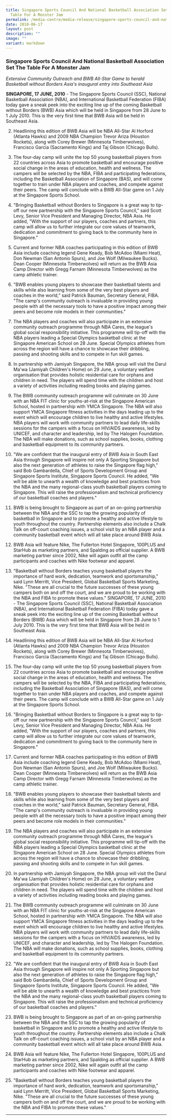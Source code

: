 ```yaml
---
title: Singapore Sports Council And National Basketball Association Set The
  Table For A Monster Jam
permalink: /media-centre/media-release/singapore-sports-council-and-national-basketball-association-set-the-tab/
date: 2010-06-17
layout: post
description: ""
image: ""
variant: markdown
---
```

### **Singapore Sports Council And National Basketball Association Set The Table For A Monster Jam**

_Extensive Community Outreach and BWB All-Star Game to herald Basketball without Borders Asia's inaugural entry into Southeast Asia_

**SINGAPORE, 17 JUNE, 2010** - The Singapore Sports Council (SSC), National Basketball Association (NBA), and International Basketball Federation (FIBA) today gave a sneak peek into the exciting line up of the coming Basketball without Borders (BWB) Asia which will be held in Singapore from 28 June to 1 July 2010. This is the very first time that BWB Asia will be held in Southeast Asia.

2. Headlining this edition of BWB Asia will be NBA All-Star Al Horford (Atlanta Hawks) and 2009 NBA Champion Trevor Ariza (Houston Rockets), along with Corey Brewer (Minnesota Timberwolves), Francisco Garcia (Sacramento Kings) and Taj Gibson (Chicago Bulls).

3. The four-day camp will unite the top 50 young basketball players from 22 countries across Asia to promote basketball and encourage positive social change in the areas of education, health and wellness. The campers will be selected by the NBA, FIBA and participating federations, including the Basketball Association of Singapore (BAS), and will come together to train under NBA players and coaches, and compete against their peers. The camp will conclude with a BWB All-Star game on 1 July at the Singapore Sports School.

4. "Bringing Basketball without Borders to Singapore is a great way to tip-off our new partnership with the Singapore Sports Council," said Scott Levy, Senior Vice President and Managing Director, NBA Asia. He added, "With the support of our players, coaches and partners, this camp will allow us to further integrate our core values of teamwork, dedication and commitment to giving back to the community here in Singapore."

5. Current and former NBA coaches participating in this edition of BWB Asia include coaching legend Gene Keady, Bob McAdoo (Miami Heat), Don Newman (San Antonio Spurs), and Joe Wolf (Milwaukee Bucks). Dean Cooper (Minnesota Timberwolves) will return as the BWB Asia Camp Director with Gregg Farnam (Minnesota Timberwolves) as the camp athletic trainer.

6. "BWB enables young players to showcase their basketball talents and skills while also learning from some of the very best players and coaches in the world," said Patrick Bauman, Secretary General, FIBA. "The camp's community outreach is invaluable in providing young people with all the necessary tools to have a positive impact among their peers and become role models in their communities."

7. The NBA players and coaches will also participate in an extensive community outreach programme through NBA Cares, the league's global social responsibility initiative. This programme will tip-off with the NBA players leading a Special Olympics basketball clinic at the Singapore American School on 28 June. Special Olympics athletes from across the region will have a chance to showcase their dribbling, passing and shooting skills and to compete in fun skill games.

8. In partnership with Jamiyah Singapore, the NBA group will visit the Darul Ma'wa (Jamiyah Children's Home) on 29 June, a voluntary welfare organisation that provides holistic residential care for orphans and children in need. The players will spend time with the children and host a variety of activities including reading books and playing games.

9. The BWB community outreach programme will culminate on 30 June with an NBA FIT clinic for youths-at-risk at the Singapore American School, hosted in partnership with YMCA Singapore. The NBA will also support YMCA Singapore fitness activities in the days leading up to the event which will encourage children to live healthy and active lifestyles. NBA players will work with community partners to lead daily life-skills sessions for the campers with a focus on HIV/AIDS awareness, led by UNICEF, and character and leadership, led by The Halogen Foundation. The NBA will make donations, such as school supplies, books, clothing and basketball equipment to its community partners.

10. "We are confident that the inaugural entry of BWB Asia in South East Asia through Singapore will inspire not only A Sporting Singapore but also the next generation of athletes to raise the Singapore flag high," said Bob Gambardella, Chief of Sports Development Group and Singapore Sports Institute, Singapore Sports Council. He added, "We will be able to unearth a wealth of knowledge and best practices from the NBA and the many regional-class youth basketball players coming to Singapore. This will raise the professionalism and technical proficiency of our basketball coaches and players."

11. BWB is being brought to Singapore as part of an on-going partnership between the NBA and the SSC to tap the growing popularity of basketball in Singapore and to promote a healthy and active lifestyle to youth throughout the country. Partnership elements also include a Chalk Talk on off-court coaching issues, a school visit by an NBA player and a community basketball event which will all take place around BWB Asia.

12. BWB Asia will feature Nike, The Fullerton Hotel Singapore, 100PLUS and StarHub as marketing partners, and Spalding as official supplier. A BWB marketing partner since 2002, Nike will again outfit all the camp participants and coaches with Nike footwear and apparel.

13. "Basketball without Borders teaches young basketball players the importance of hard work, dedication, teamwork and sportsmanship," said Lynn Merritt, Vice President, Global Basketball Sports Marketing, Nike. "These are all crucial to the future successes of these young campers both on and off the court, and we are proud to be working with the NBA and FIBA to promote these values." SINGAPORE, 17 JUNE, 2010 - The Singapore Sports Council (SSC), National Basketball Association (NBA), and International Basketball Federation (FIBA) today gave a sneak peek into the exciting line up of the coming Basketball without Borders (BWB) Asia which will be held in Singapore from 28 June to 1 July 2010. This is the very first time that BWB Asia will be held in Southeast Asia.

14. Headlining this edition of BWB Asia will be NBA All-Star Al Horford (Atlanta Hawks) and 2009 NBA Champion Trevor Ariza (Houston Rockets), along with Corey Brewer (Minnesota Timberwolves), Francisco Garcia (Sacramento Kings) and Taj Gibson (Chicago Bulls).

15. The four-day camp will unite the top 50 young basketball players from 22 countries across Asia to promote basketball and encourage positive social change in the areas of education, health and wellness. The campers will be selected by the NBA, FIBA and participating federations, including the Basketball Association of Singapore (BAS), and will come together to train under NBA players and coaches, and compete against their peers. The camp will conclude with a BWB All-Star game on 1 July at the Singapore Sports School.

16. "Bringing Basketball without Borders to Singapore is a great way to tip-off our new partnership with the Singapore Sports Council," said Scott Levy, Senior Vice President and Managing Director, NBA Asia. He added, "With the support of our players, coaches and partners, this camp will allow us to further integrate our core values of teamwork, dedication and commitment to giving back to the community here in Singapore."

17. Current and former NBA coaches participating in this edition of BWB Asia include coaching legend Gene Keady, Bob McAdoo (Miami Heat), Don Newman (San Antonio Spurs), and Joe Wolf (Milwaukee Bucks). Dean Cooper (Minnesota Timberwolves) will return as the BWB Asia Camp Director with Gregg Farnam (Minnesota Timberwolves) as the camp athletic trainer.

18. "BWB enables young players to showcase their basketball talents and skills while also learning from some of the very best players and coaches in the world," said Patrick Bauman, Secretary General, FIBA. "The camp's community outreach is invaluable in providing young people with all the necessary tools to have a positive impact among their peers and become role models in their communities."

19. The NBA players and coaches will also participate in an extensive community outreach programme through NBA Cares, the league's global social responsibility initiative. This programme will tip-off with the NBA players leading a Special Olympics basketball clinic at the Singapore American School on 28 June. Special Olympics athletes from across the region will have a chance to showcase their dribbling, passing and shooting skills and to compete in fun skill games.

20. In partnership with Jamiyah Singapore, the NBA group will visit the Darul Ma'wa (Jamiyah Children's Home) on 29 June, a voluntary welfare organisation that provides holistic residential care for orphans and children in need. The players will spend time with the children and host a variety of activities including reading books and playing games.

21. The BWB community outreach programme will culminate on 30 June with an NBA FIT clinic for youths-at-risk at the Singapore American School, hosted in partnership with YMCA Singapore. The NBA will also support YMCA Singapore fitness activities in the days leading up to the event which will encourage children to live healthy and active lifestyles. NBA players will work with community partners to lead daily life-skills sessions for the campers with a focus on HIV/AIDS awareness, led by UNICEF, and character and leadership, led by The Halogen Foundation. The NBA will make donations, such as school supplies, books, clothing and basketball equipment to its community partners.

22. "We are confident that the inaugural entry of BWB Asia in South East Asia through Singapore will inspire not only A Sporting Singapore but also the next generation of athletes to raise the Singapore flag high," said Bob Gambardella, Chief of Sports Development Group and Singapore Sports Institute, Singapore Sports Council. He added, "We will be able to unearth a wealth of knowledge and best practices from the NBA and the many regional-class youth basketball players coming to Singapore. This will raise the professionalism and technical proficiency of our basketball coaches and players."

23. BWB is being brought to Singapore as part of an on-going partnership between the NBA and the SSC to tap the growing popularity of basketball in Singapore and to promote a healthy and active lifestyle to youth throughout the country. Partnership elements also include a Chalk Talk on off-court coaching issues, a school visit by an NBA player and a community basketball event which will all take place around BWB Asia.

24. BWB Asia will feature Nike, The Fullerton Hotel Singapore, 100PLUS and StarHub as marketing partners, and Spalding as official supplier. A BWB marketing partner since 2002, Nike will again outfit all the camp participants and coaches with Nike footwear and apparel.

25. "Basketball without Borders teaches young basketball players the importance of hard work, dedication, teamwork and sportsmanship," said Lynn Merritt, Vice President, Global Basketball Sports Marketing, Nike. "These are all crucial to the future successes of these young campers both on and off the court, and we are proud to be working with the NBA and FIBA to promote these values."

---
